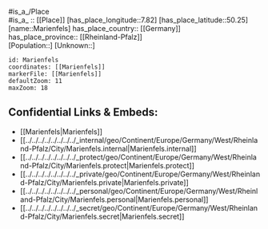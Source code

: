 ﻿---
location: [50.25,7.82] 
mapzoom: [7,12] 
mapmarker: city 
type: City
tags:
- geo/City


SpocWebEntityId: 32293
isDeleted: false
confidential: public

---
#is_a_/Place  
#is_a_ :: [[Place]] 
[has_place_longitude::7.82] 
[has_place_latitude::50.25] 
[name::Marienfels] 
has_place_country:: [[Germany]]  
has_place_province:: [[Rheinland-Pfalz]]  
[Population::] 
[Unknown::] 


```leaflet
id: Marienfels
coordinates: [[Marienfels]] 
markerFile: [[Marienfels]] 
defaultZoom: 11 
maxZoom: 18
```


## Confidential Links & Embeds: 
- [[Marienfels|Marienfels]]  
- [[../../../../../../../../_internal/geo/Continent/Europe/Germany/West/Rheinland-Pfalz/City/Marienfels.internal|Marienfels.internal]] 
- [[../../../../../../../../_protect/geo/Continent/Europe/Germany/West/Rheinland-Pfalz/City/Marienfels.protect|Marienfels.protect]] 
- [[../../../../../../../../_private/geo/Continent/Europe/Germany/West/Rheinland-Pfalz/City/Marienfels.private|Marienfels.private]] 
- [[../../../../../../../../_personal/geo/Continent/Europe/Germany/West/Rheinland-Pfalz/City/Marienfels.personal|Marienfels.personal]] 
- [[../../../../../../../../_secret/geo/Continent/Europe/Germany/West/Rheinland-Pfalz/City/Marienfels.secret|Marienfels.secret]] 
